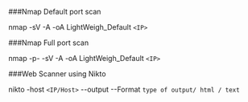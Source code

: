 ###Nmap Default port scan

nmap -sV -A -oA LightWeigh_Default ```<IP>```

###Nmap Full port scan

nmap -p- -sV -A -oA LightWeigh_Default ```<IP>```

###Web Scanner using Nikto

nikto -host ```<IP/Host>``` --output --Format ```type of output/ html / text``` 
